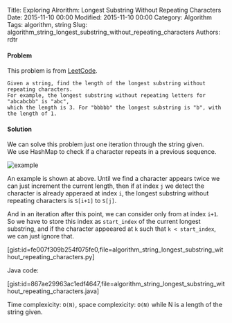 Title: Exploring Alrorithm: Longest Substring Without Repeating Characters
Date: 2015-11-10 00:00
Modified: 2015-11-10 00:00
Category: Algorithm
Tags: algorithm, string
Slug: algorithm_string_longest_substring_without_repeating_characters
Authors: rdtr

#### Problem
This problem is from [LeetCode](https://leetcode.com/problems/longest-substring-without-repeating-characters/).

```
Given a string, find the length of the longest substring without repeating characters.
For example, the longest substring without repeating letters for "abcabcbb" is "abc",
which the length is 3. For "bbbbb" the longest substring is "b", with the length of 1.
```

#### Solution
We can solve this problem just one iteration through the string given.  
We use HashMap to check if a character repeats in a previous sequence.

![example](http://f.st-hatena.com/images/fotolife/r/rdtr/20151111/20151111133323.png?1447277616)

An example is shown at above. Until we find a character appears twice we can just increment the current length, then if at index `j` we detect the character is already apperaed at index `i`, the longest substring without repeating characters is `S[i+1]` to `S[j]`.

And in an iteration after this point, we can consider only from at index `i+1`. So we have to store this index as `start_index` of the current longest substring, and if the character appeeared at `k` such that `k < start_index`, we can just ignore that.


[gist:id=fe007f309b254f075fe0,file=algorithm_string_longest_substring_without_repeating_characters.py]

Java code:

[gist:id=867ae29963ac1edf4647,file=algorithm_string_longest_substring_without_repeating_characters.java]

Time complexicity: `O(N)`, space complexicity: `O(N)` while N is a length of the string given.